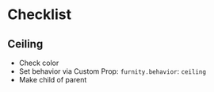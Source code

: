 # Checklist

## Ceiling

* Check color
* Set behavior via Custom Prop: `furnity.behavior`: `ceiling`
* Make child of parent
